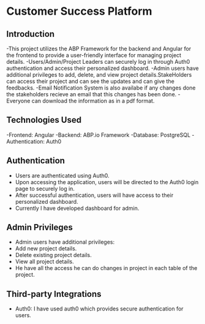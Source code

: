 # Customer Success Platform

## Introduction
-This project utilizes the ABP Framework for the backend and Angular for the frontend to provide a user-friendly interface for managing project details. 
-Users/Admin/Project Leaders can securely log in through Auth0 authentication and access their personalized dashboard. 
-Admin users have additional privileges to add, delete, and view project details.StakeHolders can access their project and can see the updates and can give the feedbacks.
-Email Notification System is also availabe if any changes done the stakeholders recieve an email that this changes has been done.
-Everyone can download the information as in a pdf format.

## Technologies Used
-Frontend: Angular
-Backend: ABP.io Framework
-Database: PostgreSQL
-Authentication: Auth0

## Authentication
- Users are authenticated using Auth0.
- Upon accessing the application, users will be directed to the Auth0 login page to securely log in.
- After successful authentication, users will have access to their personalized dashboard.
- Currently I have developed dashboard for admin.

## Admin Privileges
- Admin users have additional privileges:
- Add new project details.
- Delete existing project details.
- View all project details.
- He have all the access he can do changes in project in each table of the project.

## Third-party Integrations
- Auth0: I have used auth0 which provides secure authentication for users.
